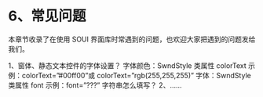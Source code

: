 # 6、常见问题

本章节收录了在使用 SOUI 界面库时常遇到的问题，也欢迎大家把遇到的问题发给我们。

1、窗体、静态文本控件的字体设置？
字体颜色：SwndStyle 类属性 colorText
示例：colorText=”#00ff00”或 colorText=”rgb(255,255,255)”
字体：SwndStyle 类属性 font
示例：font=”???” 字符串怎么填写？
2、……
